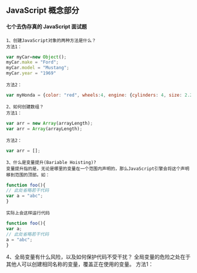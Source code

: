 ## JavaScript 概念部分
#### 七个去伪存真的 JavaScript 面试题
    1、创建JavaScript对象的两种方法是什么？
    方法1：
```javascript
var myCar=new Object();
myCar.make = "Ford";
myCar.model = "Mustang";
myCar.year = "1969"
```
    方法2：
```javascript
var myHonda = {color: "red", wheels:4, engine: {cylinders: 4, size: 2.2}};
```
    2、如何创建数组？
    方法1：
```javascript
var arr = new Array(arrayLength);
var arr = Array(arrayLength);
```
    方法2：
```javascript
var arr = [];
```
    3、什么是变量提升(Bariable Hoisting)?
    变量提升指的是，无论是哪里的变量在一个范围内声明的，那么JavaScript引擎会将这个声明移到范围的顶部。如：
```javascript
function foo(){
// 此处省略若干代码
var a = "abc";
}
```
    实际上会这样运行代码
```javascript
function foo(){
var a;
// 此处省略若干代码
a = "abc";
}
```
4、全局变量有什么风险，以及如何保护代码不受干扰？
      全局变量的危险之处在于其他人可以创建相同名称的变量，覆盖正在使用的变量。
        方法1：
    
    
    
    
    
    
    
    
    
    
    
    
    
    
    
    
